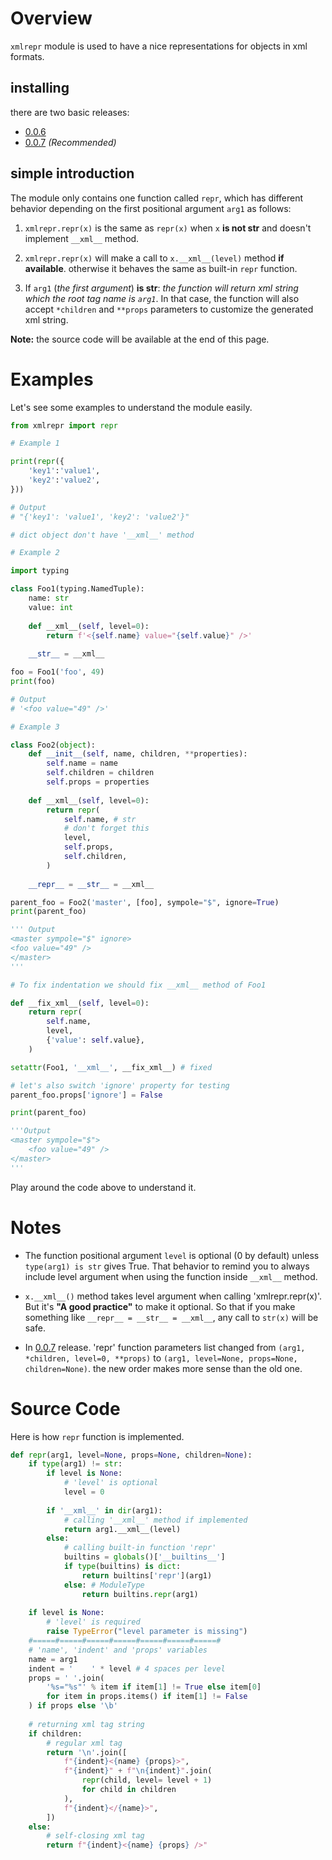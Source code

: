 # Overview
   `xmlrepr` module is used to have a nice representations for objects in xml formats.

## installing
   there are two basic releases:
 - [0.0.6](https://pypi.org/project/xmlrepr/0.0.6/)
 - [0.0.7](https://pypi.org/project/xmlrepr/0.0.7/) _(Recommended)_

## simple introduction

   The module only contains one function called `repr`, which has different
behavior depending on the first positional argument `arg1` as follows:

1. `xmlrepr.repr(x)` is the same as `repr(x)`
   when `x` **is not str** and doesn't implement `__xml__` method.

2. `xmlrepr.repr(x)` will make a call to `x.__xml__(level)`
   method **if available**. otherwise it behaves the same as
   built-in `repr` function.

3. If `arg1` (_the first argument_) **is str**:
   _the function will return xml string which the root tag name is `arg1`_.
   In that case, the function will also accept `*children` and `**props` parameters
   to customize the generated xml string.


**Note:** the source code will be available at the end of this page.


# Examples

Let's see some examples to understand the module easily.

```python
from xmlrepr import repr

# Example 1

print(repr({
    'key1':'value1',
    'key2':'value2',
}))

# Output
# "{'key1': 'value1', 'key2': 'value2'}"

# dict object don't have '__xml__' method

# Example 2

import typing

class Foo1(typing.NamedTuple):
    name: str
    value: int
    
    def __xml__(self, level=0):
        return f'<{self.name} value="{self.value}" />'
    
    __str__ = __xml__

foo = Foo1('foo', 49)
print(foo)

# Output
# '<foo value="49" />'

# Example 3

class Foo2(object):
    def __init__(self, name, children, **properties):
        self.name = name
        self.children = children
        self.props = properties
    
    def __xml__(self, level=0):
        return repr(
            self.name, # str
            # don't forget this
            level,
            self.props,
            self.children,
        )
    
    __repr__ = __str__ = __xml__

parent_foo = Foo2('master', [foo], sympole="$", ignore=True)
print(parent_foo)

''' Output
<master sympole="$" ignore>
<foo value="49" />
</master>
'''

# To fix indentation we should fix __xml__ method of Foo1

def __fix_xml__(self, level=0):
    return repr(
        self.name,
        level,
        {'value': self.value},
    )

setattr(Foo1, '__xml__', __fix_xml__) # fixed

# let's also switch 'ignore' property for testing
parent_foo.props['ignore'] = False

print(parent_foo)

'''Output
<master sympole="$">
    <foo value="49" />
</master>
'''
```
Play around the code above to understand it.

# Notes
 * The function positional argument `level` is optional (0 by default)
   unless `type(arg1) is str` gives True. That behavior to remind you to always
   include level argument when using the function inside `__xml__` method.
   
 * `x.__xml__()` method takes level argument when calling 'xmlrepr.repr(x)'.
   But it's **"A good practice"** to make it optional. So that if you make
   something like `__repr__ = __str__ = __xml__`, any call to `str(x)` will be safe.
   
 * In [0.0.7](https://pypi.org/project/xmlrepr/0.0.7/) release. 'repr' function parameters
   list changed from `(arg1, *children, level=0, **props)` to `(arg1, level=None, props=None, children=None)`.
   the new order makes more sense than the old one.

# Source Code
Here is how `repr` function is implemented.

```python
def repr(arg1, level=None, props=None, children=None):
    if type(arg1) != str:
        if level is None:
            # 'level' is optional
            level = 0
        
        if '__xml__' in dir(arg1):
            # calling '__xml__' method if implemented
            return arg1.__xml__(level)
        else:
            # calling built-in function 'repr'
            builtins = globals()['__builtins__']
            if type(builtins) is dict:
                return builtins['repr'](arg1)
            else: # ModuleType
                return builtins.repr(arg1)
    
    if level is None:
        # 'level' is required
        raise TypeError("level parameter is missing")
    #=====#=====#=====#=====#=====#=====#=====#
    # 'name', 'indent' and 'props' variables
    name = arg1
    indent = '    ' * level # 4 spaces per level
    props = ' '.join(
        '%s="%s"' % item if item[1] != True else item[0]
        for item in props.items() if item[1] != False
    ) if props else '\b'
    
    # returning xml tag string
    if children:
        # regular xml tag
        return '\n'.join([
            f"{indent}<{name} {props}>",
            f"{indent}" + f"\n{indent}".join(
                repr(child, level= level + 1)
                for child in children
            ),
            f"{indent}</{name}>",
        ])
    else:
        # self-closing xml tag
        return f"{indent}<{name} {props} />"
```